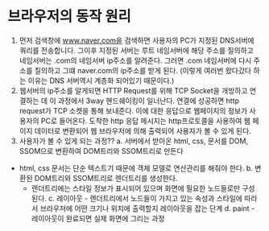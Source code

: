# 브라우저의 동작 원리

1. 먼저 검색창에 www.naver.com을 검색하면 사용자의 PC가 지정된 DNS서버에 쿼리를 전송합니다. 그이후 지정된 서버는 루트 네임서버에 해당 주소를 질의하고 네임서버는 .com의 네임서버 ip주소를 알려준다. 그러면 .com 네임서버에 다시 주소를 질의하고 그떄 naver.com의 ip주소를 받게 된다. (이렇게 여러번 왔다갔다 하는 이유는 DNS 서버역시 계층화 되어있기 때문이다.)
2. 웹서버의 ip주소를 알게되면 HTTP Request를 위해 TCP Socket을 개방하고 연결하는 데 이 과정에서 3way 핸드쉐이킹이 일너난다. 연결에 성공하면 http request가 TCP 소켓을 통해 보내준다. 이에 대한 응답으로 웹페이지의 정보가 사용자의 PC로 들어온다. 도착한 http 응답 메시지는 http프로토콜을 사용하여 웹 페이지 데이터로 변환되어 웹 브라우저에 의해 출력되어 사용자가 볼 수 있게 된다.
3. 사용자가 볼 수 있게 되는 과정??
   a. 서버에서 받아온 html, css, 문서를 DOM, SSOM으로 변환하여 DOM트리와 SSOM트리로 만든다

- html, css 문서는 단순 텍스트기 때문에 객체 모델로 연산관리를 해줘야 한다.
  b. 변환된 DOM트리와 SSOM트리로 렌더트리를 생성한다.
  - 렌더트리에는 스타일 정보가 표시되어 있으며 화면에 필요한 노드들로만 구성된다.
  c. 레이아웃 - 렌더트리에서 노드들이 가지고 있는 속성과 스타일에 따라서 브라우저에 어떤 크기나 위치에 출력할지 레이아웃을 잡는 단계
  d. paint - 레이아웃이 완료되면 실제 화면에 그리는 과정
